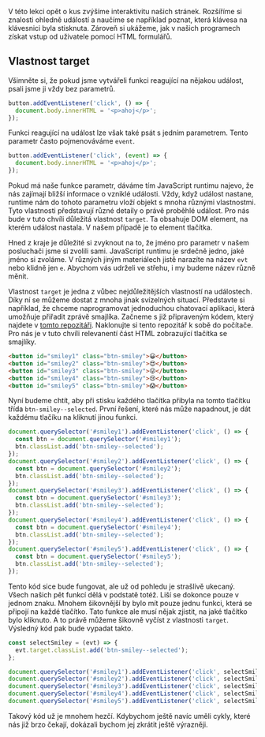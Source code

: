 V této lekci opět o kus zvýšíme interaktivitu našich stránek. Rozšíříme si znalosti ohledně událostí a naučíme se například poznat, která klávesa na klávesnici byla stisknuta. Zároveň si ukážeme, jak v našich programech získat vstup od uživatele pomocí HTML formulářů.

## Vlastnost target

Všimněte si, že pokud jsme vytvářeli funkci reagující na nějakou událost, psali jsme ji vždy bez parametrů.

```js
button.addEventListener('click', () => {
  document.body.innerHTML = '<p>ahoj</p>';
});
```

Funkci reagující na událost lze však také psát s jedním parametrem. Tento parametr často pojmenováváme `event`.

```js
button.addEventListener('click', (event) => {
  document.body.innerHTML = '<p>ahoj</p>';
});
```

Pokud má naše funkce parametr, dáváme tím JavaScript runtimu najevo, že nás zajímají bližší informace o vzniklé události. Vždy, když událost nastane, runtime nám do tohoto parametru vloží objekt s mnoha různými vlastnostmi. Tyto vlastnosti představují různé detaily o právě proběhlé událost. Pro nás bude v tuto chvíli důležitá vlastnost `target`. Ta obsahuje DOM element, na kterém událost nastala. V našem případě je to element tlačítka.

Hned z kraje je důležité si zvyknout na to, že jméno pro parametr v našem posluchači jsme si zvolili sami. JavaScript runtimu je srdečně jedno, jaké jméno si zvoláme. V různých jiným materiálech jistě narazíte na název `evt` nebo klidně jen `e`. Abychom vás udrželi ve střehu, i my budeme název různě měnit.

Vlastnost `target` je jedna z vůbec nejdůležitějších vlastností na událostech. Díky ní se můžeme dostat z mnoha jinak svízelných situací. Představte si například, že chceme naprogramovat jednoduchou chatovací aplikaci, která umožňuje přiřadit zprávě smajlíka. Začneme s již připraveným kódem, který najdete v [tomto repozitáři](https://github.com/Czechitas-podklady-WEB/ukazka-smajlici). Naklonujte si tento repozitář k sobě do počítače. Pro nás je v tuto chvíli relevanentí část HTML zobrazující tlačítka se smajlíky.

```html
<button id="smiley1" class="btn-smiley">😀</button>
<button id="smiley2" class="btn-smiley">😍</button>
<button id="smiley3" class="btn-smiley">😜</button>
<button id="smiley4" class="btn-smiley">😢</button>
<button id="smiley5" class="btn-smiley">😱</button>
```

Nyní budeme chtít, aby při stisku každého tlačítka přibyla na tomto tlačítku třída `btn-smiley--selected`. První řešení, které nás může napadnout, je dát každému tlačíku na kliknutí jinou funkci.

```js
document.querySelector('#smiley1').addEventListener('click', () => {
  const btn = document.querySelector('#smiley1');
  btn.classList.add('btn-smiley--selected');
});
document.querySelector('#smiley2').addEventListener('click', () => {
  const btn = document.querySelector('#smiley2');
  btn.classList.add('btn-smiley--selected');
});
document.querySelector('#smiley3').addEventListener('click', () => {
  const btn = document.querySelector('#smiley3');
  btn.classList.add('btn-smiley--selected');
});
document.querySelector('#smiley4').addEventListener('click', () => {
  const btn = document.querySelector('#smiley4');
  btn.classList.add('btn-smiley--selected');
});
document.querySelector('#smiley5').addEventListener('click', () => {
  const btn = document.querySelector('#smiley5');
  btn.classList.add('btn-smiley--selected');
});
```

Tento kód sice bude fungovat, ale už od pohledu je strašlivě ukecaný. Všech našich pět funkcí dělá v podstatě totéž. Liší se dokonce pouze v jednom znaku. Mnohem šikovnější by bylo mít pouze jednu funkci, která se připojí na každé tlačítko. Tato funkce ale musí nějak zjistit, na jaké tlačítko bylo kliknuto. A to právě můžeme šikovně vyčíst z vlastnosti `target`. Výsledný kód pak bude vypadat takto.

```js
const selectSmiley = (evt) => {
  evt.target.classList.add('btn-smiley--selected');
};

document.querySelector('#smiley1').addEventListener('click', selectSmiley);
document.querySelector('#smiley2').addEventListener('click', selectSmiley);
document.querySelector('#smiley3').addEventListener('click', selectSmiley);
document.querySelector('#smiley4').addEventListener('click', selectSmiley);
document.querySelector('#smiley5').addEventListener('click', selectSmiley);
```

Takový kód už je mnohem hezčí. Kdybychom ještě navíc uměli cykly, které nás již brzo čekají, dokázali bychom jej zkrátit ještě výrazněji.
